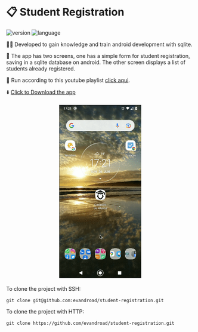 # :clipboard: Student Registration        

![version](https://img.shields.io/badge/version-1.0-blue?style=flat-square)
![language](https://img.shields.io/badge/language-java-blue?style=flat-square)

:man_student: Developed to gain knowledge and train android development with sqlite.

:iphone: The app has two screens, one has a simple form for student registration, saving in a sqlite database on android. The other screen displays a list of students already registered.

:movie_camera: Run according to this youtube playlist [click aqui](https://www.youtube.com/watch?v=2xGwbstHwrA&list=PLW3TB55ahKKM8gu6LzgMPz55TOqcY62dJ&index=2&ab_channel=IvanPaulinoPereira).

:arrow_down: <a href="https://github.com/evandroad/student-registration/raw/main/assets/student-registration_1.0.apk" download>Click to Download the app</a>

<img src="assets/video.gif" alt="demo" width="220px" style="display: block; margin: 20px auto;">

To clone the project with SSH:

    git clone git@github.com:evandroad/student-registration.git

To clone the project with HTTP:

    git clone https://github.com/evandroad/student-registration.git
